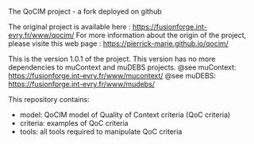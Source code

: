 The QoCIM project - a fork deployed on github

The original project is available here : https://fusionforge.int-evry.fr/www/qocim/
For more information about the origin of the project, please visite this web page : https://pierrick-marie.github.io/qocim/

This is the version 1.0.1 of the project. 
This version has no more dependencies to muContext and muDEBS projects.
@see muContext: https://fusionforge.int-evry.fr/www/mucontext/
@see muDEBS:  https://fusionforge.int-evry.fr/www/mudebs/

This repository contains:
 * model: QoCIM model of Quality of Context criteria (QoC criteria)
 * criteria: examples of QoC criteria
 * tools: all tools required to manipulate QoC criteria
